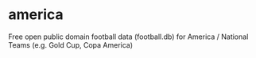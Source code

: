america
=======

Free open public domain football data (football.db) for America / National Teams (e.g. Gold Cup, Copa America) 
